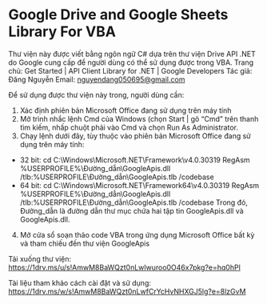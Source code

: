 # Google Drive and Google Sheets Library For VBA
Thư viện này được viết bằng ngôn ngữ C# dựa trên thư viện Drive API .NET do Google cung cấp để người dùng có thể sử dụng được trong VBA.
Trang chủ: Get Started  |  API Client Library for .NET  |  Google Developers
Tác giả: Đăng Nguyễn
Email: nguyendang050695@gmail.com

Để sử dụng được thư viện này trong, người dùng cần:
1. Xác định phiên bản Microsoft Office đang sử dụng trên máy tính
2. Mở trình nhắc lệnh Cmd của Windows (chọn Start | gõ “Cmd” trên thanh tìm kiếm, nhấp chuột phải vào Cmd và chọn Run As Administrator.
3. Chạy lệnh dưới đây, tùy thuộc vào phiên bản Microsoft Office đang sử dụng trên máy tính:
+ 32 bit: 
cd C:\Windows\Microsoft.NET\Framework\v4.0.30319
RegAsm %USERPROFILE%\Đường_dẫn\GoogleApis.dll /tlb:%USERPROFILE\Đường_dẫn\GoogleApis.tlb /codebase
+ 64 bit: 
cd C:\Windows\Microsoft.NET\Framework64\v4.0.30319
RegAsm %USERPROFILE%\Đường_dẫn\GoogleApis.dll /tlb:%USERPROFILE\Đường_dẫn\GoogleApis.tlb /codebase
Trong đó, Đường_dẫn là đường dẫn thư mục chứa hai tập tin GoogleApis.dll và GoogleApis.dll.
4. Mở cửa sổ soạn thảo code VBA trong ứng dụng Microsoft Office bất kỳ và tham chiếu đến thư viện GoogleApis

Tải xuống thư viện:
https://1drv.ms/u/s!AmwM8BaWQzt0nLwlwuroo0O46x7pkg?e=hq0hPl

Tài liệu tham khảo cách cài đặt và sử dụng:
https://1drv.ms/w/s!AmwM8BaWQzt0nLwfCrYcHvNHXGJ5lg?e=8lzGvM
